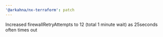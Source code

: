 ```yaml
---
'@arkahna/nx-terraform': patch
---
```


Increased firewallRetryAttempts to 12 (total 1 minute wait) as 25seconds often times out
